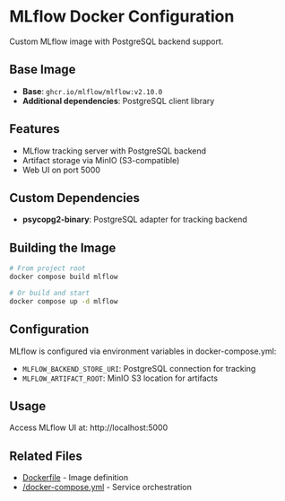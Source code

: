 # MLflow Docker Configuration

Custom MLflow image with PostgreSQL backend support.

## Base Image

- **Base**: `ghcr.io/mlflow/mlflow:v2.10.0`
- **Additional dependencies**: PostgreSQL client library

## Features

- MLflow tracking server with PostgreSQL backend
- Artifact storage via MinIO (S3-compatible)
- Web UI on port 5000

## Custom Dependencies

- **psycopg2-binary**: PostgreSQL adapter for tracking backend

## Building the Image

```bash
# From project root
docker compose build mlflow

# Or build and start
docker compose up -d mlflow
```

## Configuration

MLflow is configured via environment variables in docker-compose.yml:
- `MLFLOW_BACKEND_STORE_URI`: PostgreSQL connection for tracking
- `MLFLOW_ARTIFACT_ROOT`: MinIO S3 location for artifacts

## Usage

Access MLflow UI at: http://localhost:5000

## Related Files

- [Dockerfile](Dockerfile) - Image definition
- [/docker-compose.yml](/docker-compose.yml) - Service orchestration
